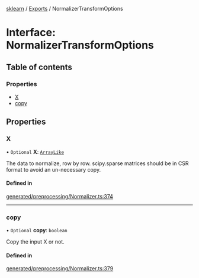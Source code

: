 [sklearn](../readme.md) / [Exports](../modules.md) / NormalizerTransformOptions

# Interface: NormalizerTransformOptions

## Table of contents

### Properties

- [X](NormalizerTransformOptions.md#x)
- [copy](NormalizerTransformOptions.md#copy)

## Properties

### X

• `Optional` **X**: [`ArrayLike`](../modules.md#arraylike)

The data to normalize, row by row. scipy.sparse matrices should be in CSR format to avoid an un-necessary copy.

#### Defined in

[generated/preprocessing/Normalizer.ts:374](https://github.com/transitive-bullshit/scikit-learn-ts/blob/367336a/packages/sklearn/src/generated/preprocessing/Normalizer.ts#L374)

___

### copy

• `Optional` **copy**: `boolean`

Copy the input X or not.

#### Defined in

[generated/preprocessing/Normalizer.ts:379](https://github.com/transitive-bullshit/scikit-learn-ts/blob/367336a/packages/sklearn/src/generated/preprocessing/Normalizer.ts#L379)

